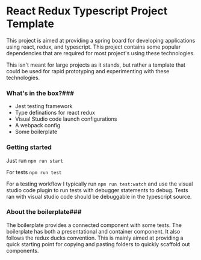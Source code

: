 # React Redux Typescript Project Template #

This project is aimed at providing a spring board for developing applications using react, redux, and typescript. This project contains some popular dependencies that are required for most project's using these technologies.

This isn't meant for large projects as it stands, but rather a template that could be used for rapid prototyping and experimenting with these technologies.

### What's in the box?###

 - Jest testing framework
 - Type definations for react redux
 - Visual Studio code launch configurations
 - A webpack config
 - Some boilerplate

### Getting started ###
Just run `npm run start`

For tests `npm run test`

For a testing workflow I typically run `npm run test:watch` and use the visual studio code plugin to run tests with debugger statements to debug. Tests ran with visual studio code should be debuggable in the typescript source.

### About the boilerplate###

The boilerplate provides a connected component with some tests. The boilerplate has both a presentational and container component. It also follows the redux ducks convention. This is mainly aimed at providing a quick starting point for copying and pasting folders to quickly scaffold out components.
